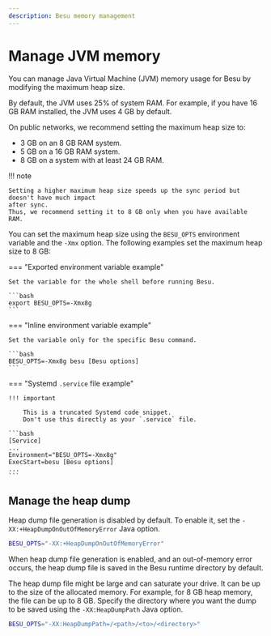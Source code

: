 ```yaml
---
description: Besu memory management
---
```


# Manage JVM memory

You can manage Java Virtual Machine (JVM) memory usage for Besu by modifying the maximum heap size.

By default, the JVM uses 25% of system RAM.
For example, if you have 16 GB RAM installed, the JVM uses 4 GB by default.

On public networks, we recommend setting the maximum heap size to:

- 3 GB on an 8 GB RAM system.
- 5 GB on a 16 GB RAM system.
- 8 GB on a system with at least 24 GB RAM.

!!! note

    Setting a higher maximum heap size speeds up the sync period but doesn't have much impact
    after sync.
    Thus, we recommend setting it to 8 GB only when you have available RAM.

You can set the maximum heap size using the `BESU_OPTS` environment variable and the `-Xmx` option.
The following examples set the maximum heap size to 8 GB:

=== "Exported environment variable example"

    Set the variable for the whole shell before running Besu.

    ```bash
    export BESU_OPTS=-Xmx8g
    ```

=== "Inline environment variable example"

    Set the variable only for the specific Besu command.

    ```bash
    BESU_OPTS=-Xmx8g besu [Besu options]
    ```

=== "Systemd `.service` file example"

    !!! important

        This is a truncated Systemd code snippet.
        Don't use this directly as your `.service` file.

    ```bash
    [Service]
    ...
    Environment="BESU_OPTS=-Xmx8g"
    ExecStart=besu [Besu options]
    ...
    ```

## Manage the heap dump

Heap dump file generation is disabled by default.
To enable it, set the `-XX:+HeapDumpOnOutOfMemoryError` Java option.

```bash
BESU_OPTS="-XX:+HeapDumpOnOutOfMemoryError"
```

When heap dump file generation is enabled, and an out-of-memory error occurs, the heap dump file is
saved in the Besu runtime directory by default.

The heap dump file might be large and can saturate your drive.
It can be up to the size of the allocated memory.
For example, for 8 GB heap memory, the file can be up to 8 GB.
Specify the directory where you want the dump to be saved using the `-XX:HeapDumpPath` Java option.

```bash
BESU_OPTS="-XX:HeapDumpPath=/<path>/<to>/<directory>"
```
